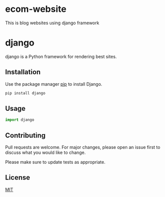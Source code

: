# ecom-website
This is blog websites using django framework
# django

django is a Python framework for rendering best sites.

## Installation

Use the package manager [pip](https://pypi.org/project/Django/) to install Django.

```bash
pip install django
```

## Usage

```python
import django

```

## Contributing
Pull requests are welcome. For major changes, please open an issue first to discuss what you would like to change.

Please make sure to update tests as appropriate.

## License
[MIT]()
